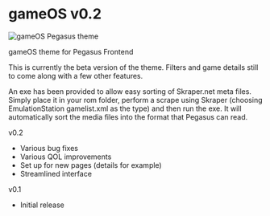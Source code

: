 # gameOS v0.2

![gameOS Pegasus theme](https://i.imgur.com/Q07WrSW.jpg)

gameOS theme for Pegasus Frontend

This is currently the beta version of the theme. Filters and game details still to come along with a few other features.

An exe has been provided to allow easy sorting of Skraper.net meta files. Simply place it in your rom folder, perform a scrape using Skraper (choosing EmulationStation gamelist.xml as the type) and then run the exe. It will automatically sort the media files into the format that Pegasus can read.


v0.2
- Various bug fixes
- Various QOL improvements
- Set up for new pages (details for example)
- Streamlined interface

v0.1
- Initial release
